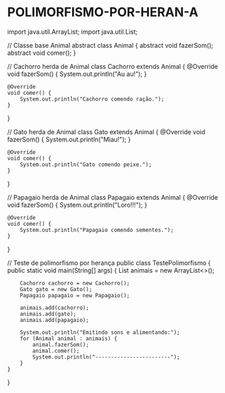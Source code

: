 # POLIMORFISMO-POR-HERAN-A

import java.util.ArrayList;
import java.util.List;

// Classe base Animal
abstract class Animal {
    abstract void fazerSom();
    abstract void comer();
}

// Cachorro herda de Animal
class Cachorro extends Animal {
    @Override
    void fazerSom() {
        System.out.println("Au au!");
    }

    @Override
    void comer() {
        System.out.println("Cachorro comendo ração.");
    }
}

// Gato herda de Animal
class Gato extends Animal {
    @Override
    void fazerSom() {
        System.out.println("Miau!");
    }

    @Override
    void comer() {
        System.out.println("Gato comendo peixe.");
    }
}

// Papagaio herda de Animal
class Papagaio extends Animal {
    @Override
    void fazerSom() {
        System.out.println("Loro!!!");
    }

    @Override
    void comer() {
        System.out.println("Papagaio comendo sementes.");
    }
}

// Teste de polimorfismo por herança
public class TestePolimorfismo {
    public static void main(String[] args) {
        List<Animal> animais = new ArrayList<>();

        Cachorro cachorro = new Cachorro();
        Gato gato = new Gato();
        Papagaio papagaio = new Papagaio();

        animais.add(cachorro);
        animais.add(gato);
        animais.add(papagaio);

        System.out.println("Emitindo sons e alimentando:");
        for (Animal animal : animais) {
            animal.fazerSom();
            animal.comer();
            System.out.println("------------------------");
        }
    }
}
